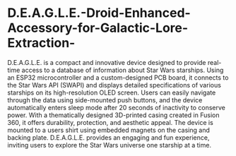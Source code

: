 # D.E.A.G.L.E.-Droid-Enhanced-Accessory-for-Galactic-Lore-Extraction-

D.E.A.G.L.E. is a compact and innovative device designed to provide real-time access to a database of information about Star Wars starships. Using an ESP32 microcontroller and a custom-designed PCB board, it connects to the Star Wars API (SWAPI) and displays detailed specifications of various starships on its high-resolution OLED screen. Users can easily navigate through the data using side-mounted push buttons, and the device automatically enters sleep mode after 20 seconds of inactivity to conserve power. With a thematically designed 3D-printed casing created in Fusion 360, it offers durability, protection, and aesthetic appeal. The device is mounted to a users shirt using embedded magnets on the casing and backing plate. D.E.A.G.L.E. provides an engaging and fun experience, inviting users to explore the Star Wars universe one starship at a time.
